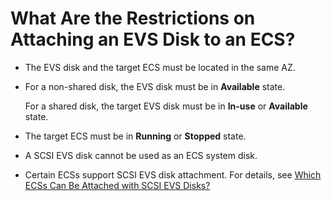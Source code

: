 # What Are the Restrictions on Attaching an EVS Disk to an ECS?<a name="EN-US_TOPIC_0040863659"></a>

-   The EVS disk and the target ECS must be located in the same AZ.
-   For a non-shared disk, the EVS disk must be in  **Available**  state.

    For a shared disk, the target EVS disk must be in  **In-use**  or  **Available**  state.

-   The target ECS must be in  **Running**  or  **Stopped**  state.
-   A SCSI EVS disk cannot be used as an ECS system disk.
-   Certain ECSs support SCSI EVS disk attachment. For details, see  [Which ECSs Can Be Attached with SCSI EVS Disks?](which-ecss-can-be-attached-with-scsi-evs-disks.md)

